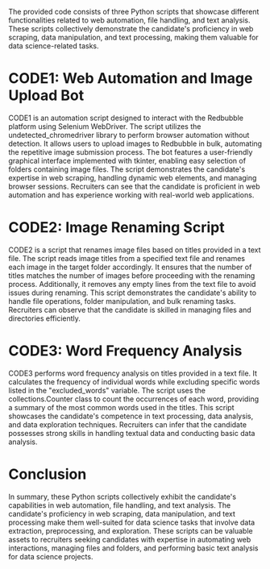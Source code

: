 The provided code consists of three Python scripts that showcase different functionalities related to web automation, file handling, and text analysis. These scripts collectively demonstrate the candidate's proficiency in web scraping, data manipulation, and text processing, making them valuable for data science-related tasks.

# CODE1: Web Automation and Image Upload Bot
CODE1 is an automation script designed to interact with the Redbubble platform using Selenium WebDriver. The script utilizes the undetected_chromedriver library to perform browser automation without detection. It allows users to upload images to Redbubble in bulk, automating the repetitive image submission process. The bot features a user-friendly graphical interface implemented with tkinter, enabling easy selection of folders containing image files. The script demonstrates the candidate's expertise in web scraping, handling dynamic web elements, and managing browser sessions. Recruiters can see that the candidate is proficient in web automation and has experience working with real-world web applications.

# CODE2: Image Renaming Script
CODE2 is a script that renames image files based on titles provided in a text file. The script reads image titles from a specified text file and renames each image in the target folder accordingly. It ensures that the number of titles matches the number of images before proceeding with the renaming process. Additionally, it removes any empty lines from the text file to avoid issues during renaming. This script demonstrates the candidate's ability to handle file operations, folder manipulation, and bulk renaming tasks. Recruiters can observe that the candidate is skilled in managing files and directories efficiently.

# CODE3: Word Frequency Analysis
CODE3 performs word frequency analysis on titles provided in a text file. It calculates the frequency of individual words while excluding specific words listed in the "excluded_words" variable. The script uses the collections.Counter class to count the occurrences of each word, providing a summary of the most common words used in the titles. This script showcases the candidate's competence in text processing, data analysis, and data exploration techniques. Recruiters can infer that the candidate possesses strong skills in handling textual data and conducting basic data analysis.

# Conclusion
In summary, these Python scripts collectively exhibit the candidate's capabilities in web automation, file handling, and text analysis. The candidate's proficiency in web scraping, data manipulation, and text processing make them well-suited for data science tasks that involve data extraction, preprocessing, and exploration. These scripts can be valuable assets to recruiters seeking candidates with expertise in automating web interactions, managing files and folders, and performing basic text analysis for data science projects.
